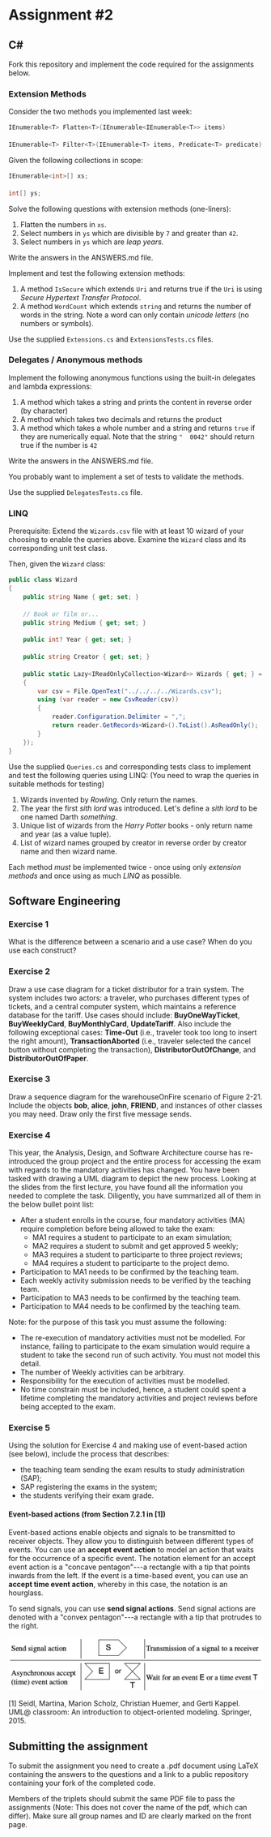 # Assignment #2

## C&#35;

Fork this repository and implement the code required for the assignments below.

### Extension Methods

Consider the two methods you implemented last week:

```csharp
IEnumerable<T> Flatten<T>(IEnumerable<IEnumerable<T>> items)

IEnumerable<T> Filter<T>(IEnumerable<T> items, Predicate<T> predicate)
```

Given the following collections in scope:

```csharp
IEnumerable<int>[] xs;

int[] ys;
```

Solve the following questions with extension methods (one-liners):

1. Flatten the numbers in `xs`.
2. Select numbers in `ys` which are divisible by `7` and greater than `42`.
3. Select numbers in `ys` which are *leap years*.

Write the answers in the ANSWERS.md file.

Implement and test the following extension methods:

1. A method `IsSecure` which extends `Uri` and returns true if the `Uri` is using *Secure Hypertext Transfer Protocol*.
1. A method `WordCount` which extends `string` and returns the number of words in the string. Note a word can only contain *unicode letters* (no numbers or symbols).

Use the supplied `Extensions.cs` and `ExtensionsTests.cs` files.

### Delegates / Anonymous methods

Implement the following anonymous functions using the built-in delegates and lambda expressions:

1. A method which takes a string and prints the content in reverse order (by character)
1. A method which takes two decimals and returns the product
1. A method which takes a whole number and a string and returns `true` if they are numerically equal. Note that the string `"  0042"` should return true if the number is `42`

Write the answers in the ANSWERS.md file.

You probably want to implement a set of tests to validate the methods.

Use the supplied `DelegatesTests.cs` file.

### LINQ

Prerequisite: Extend the `Wizards.csv` file with at least 10 wizard of your choosing to enable the queries above.
Examine the `Wizard` class and its corresponding unit test class.

Then, given the `Wizard` class:

```csharp
public class Wizard
{
    public string Name { get; set; }

    // Book or film or...
    public string Medium { get; set; }

    public int? Year { get; set; }

    public string Creator { get; set; }

    public static Lazy<IReadOnlyCollection<Wizard>> Wizards { get; } = new Lazy<IReadOnlyCollection<Wizard>>(() =>
    {
        var csv = File.OpenText("../../../../Wizards.csv");
        using (var reader = new CsvReader(csv))
        {
            reader.Configuration.Delimiter = ",";
            return reader.GetRecords<Wizard>().ToList().AsReadOnly();
        }
    });
}
```

Use the supplied `Queries.cs` and corresponding tests class to implement and test the following queries using LINQ:
(You need to wrap the queries in suitable methods for testing)

1. Wizards invented by *Rowling*. Only return the names.
1. The year the first *sith lord* was introduced. Let's define a *sith lord* to be one named Darth *something*.
1. Unique list of wizards from the *Harry Potter* books - only return name and year (as a value tuple).
1. List of wizard names grouped by creator in reverse order by creator name and then wizard name.

Each method *must* be implemented twice - once using only *extension methods* and once using as much *LINQ* as possible.

## Software Engineering

### Exercise 1

What is the difference between a scenario and a use case? When do you use each construct?

### Exercise 2

Draw a use case diagram for a ticket distributor for a train system. The system includes two actors: a traveler, who purchases different types of tickets, and a central computer system, which maintains a reference database for the tariff. Use cases should include: __BuyOneWayTicket__, __BuyWeeklyCard__, __BuyMonthlyCard__, __UpdateTariff__. Also include the following exceptional cases: __Time-Out__ (i.e., traveler took too long to insert the right amount), __TransactionAborted__ (i.e., traveler selected the cancel button without completing the transaction), __DistributorOutOfChange__, and __DistributorOutOfPaper__.

### Exercise 3

Draw a sequence diagram for the warehouseOnFire scenario of Figure 2-21. Include the objects __bob__, __alice__, __john__, __FRIEND__, and instances of other classes you may need. Draw only the first five message sends.

### Exercise 4

This year, the Analysis, Design, and Software Architecture course has re-introduced the group project and the entire process for accessing the exam with regards to the mandatory activities has changed. You have been tasked with drawing a UML diagram to depict the new process.
Looking at the slides from the first lecture, you have found all the information you needed to complete the task. Diligently, you have summarized all of them in the below bullet point list:

- After a student enrolls in the course, four mandatory activities (MA) require completion before being allowed to take the exam:
  - MA1 requires a student to participate to an exam simulation;
  - MA2 requires a student to submit and get approved 5 weekly;
  - MA3 requires a student to participarte to three project reviews;
  - MA4 requires a student to participarte to the project demo.
- Participation to MA1 needs to be confirmed by the teaching team.
- Each weekly activity submission needs to be verified by the teaching team.
- Participation to MA3 needs to be confirmed by the teaching team.
- Participation to MA4 needs to be confirmed by the teaching team.

Note: for the purpose of this task you must assume the following:

- The re-execution of mandatory activities must not be modelled. For instance, failing to participate to the exam simulation would require a student to take the second run of such activity. You must not model this detail.
- The number of Weekly activities can be arbitrary.
- Responsibility for the execution of activities must be modelled.
- No time constrain must be included, hence, a student could spent a lifetime completing the mandatory activities and project reviews before being accepted to the exam.

### Exercise 5

Using the solution for Exercise 4 and making use of event-based action (see below), include the process that describes:

- the teaching team sending the exam results to study administration (SAP);
- SAP registering the exams in the system;
- the students verifying their exam grade.

#### Event-based actions (from Section 7.2.1 in [1])

Event-based actions enable objects and signals to be transmitted to receiver objects. They allow you to distinguish between different types of events. You can use an __accept event action__ to model an action that waits for the occurrence of a specific event. The notation element for an accept event action is a "concave pentagon"---a rectangle with a tip that points inwards from the left. If the event is a time-based event, you can use an __accept time event action__, whereby in this case, the notation is an hourglass.

To send signals, you can use __send signal actions__. Send signal actions are denoted with a "convex pentagon"---a rectangle with a tip that protrudes to the right.

![Event Based Actions](EventBasedActions.png "Event Based Actions")

[1] Seidl, Martina, Marion Scholz, Christian Huemer, and Gerti Kappel. UML@ classroom: An introduction to object-oriented modeling. Springer, 2015.

## Submitting the assignment

To submit the assignment you need to create a .pdf document using LaTeX containing the answers to the questions and a link to a public repository containing your fork of the completed code.

Members of the triplets should submit the same PDF file to pass the assignments (Note: This does not cover the name of the pdf, which can differ).  Make sure all group names and ID are clearly marked on the front page.
